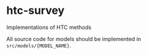 # htc-survey
Implementations of HTC methods

All source code for models should be implemented in `src/models/{MODEL_NAME}`.